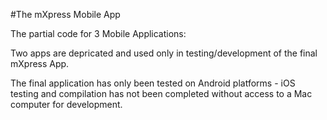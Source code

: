#The mXpress Mobile App

The partial code for 3 Mobile Applications:

Two apps are depricated and used only in testing/development of the final mXpress App.

The final application has only been tested on Android platforms - iOS testing and compilation has not been completed
without access to a Mac computer for development. 
